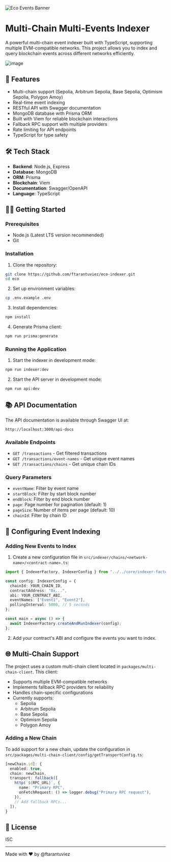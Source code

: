 ![Eco Events Banner](https://media.licdn.com/dms/image/v2/D4E3DAQFKgrVfObTQ_w/image-scale_191_1128/B4EZW0D3QqHMAg-/0/1742482668564/ecoproto_cover?e=1745204400&v=beta&t=Bk3hd1PO7tuunNo8k4fotPbf1ps5sxM9IZ-wpS37o0o)

# Multi-Chain Multi-Events Indexer

A powerful multi-chain event indexer built with TypeScript, supporting multiple EVM-compatible networks. This project allows you to index and query blockchain events across different networks efficiently.

![image](https://github.com/user-attachments/assets/e00d0ca4-80b7-4500-9738-e506aa4da730)


## 🚀 Features

- Multi-chain support (Sepolia, Arbitrum Sepolia, Base Sepolia, Optimism Sepolia, Polygon Amoy)
- Real-time event indexing
- RESTful API with Swagger documentation
- MongoDB database with Prisma ORM
- Built with Viem for reliable blockchain interactions
- Fallback RPC support with multiple providers
- Rate limiting for API endpoints
- TypeScript for type safety


## 🛠 Tech Stack

- **Backend**: Node.js, Express
- **Database**: MongoDB
- **ORM**: Prisma
- **Blockchain**: Viem
- **Documentation**: Swagger/OpenAPI
- **Language**: TypeScript

## 🏃‍♂️ Getting Started

### Prerequisites

- Node.js (Latest LTS version recommended)
- Git

### Installation

1. Clone the repository:

```bash
git clone https://github.com/ftarantuviez/eco-indexer.git
cd eco
```

2. Set up environment variables:

```bash
cp .env.example .env
```

3. Install dependencies:

```bash
npm install
```

4. Generate Prisma client:

```bash
npm run prisma:generate
```

### Running the Application

1. Start the indexer in development mode:

```bash
npm run indexer:dev
```

2. Start the API server in development mode:

```bash
npm run api:dev
```

## 📚 API Documentation

The API documentation is available through Swagger UI at:

```
http://localhost:3000/api-docs
```

### Available Endpoints

- `GET /transactions` - Get filtered transactions
- `GET /transactions/event-names` - Get unique event names
- `GET /transactions/chains` - Get unique chain IDs

### Query Parameters

- `eventName`: Filter by event name
- `startBlock`: Filter by start block number
- `endBlock`: Filter by end block number
- `page`: Page number for pagination (default: 1)
- `pageSize`: Number of items per page (default: 10)
- `chainId`: Filter by chain ID

## 🔧 Configuring Event Indexing

### Adding New Events to Index

1. Create a new configuration file in `src/indexer/chains/<network-name>/<contract-name>.ts`:

```typescript
import { IndexerFactory, IndexerConfig } from "../../core/indexer-factory";

const config: IndexerConfig = {
  chainId: YOUR_CHAIN_ID,
  contractAddress: "0x...",
  abi: YOUR_CONTRACT_ABI,
  eventNames: ["Event1", "Event2"],
  pollingInterval: 5000, // 5 seconds
};

const main = async () => {
  await IndexerFactory.createAndRunIndexer(config);
};
```

2. Add your contract's ABI and configure the events you want to index.

## 🌐 Multi-Chain Support

The project uses a custom multi-chain client located in `packages/multi-chain-client`. This client:

- Supports multiple EVM-compatible networks
- Implements fallback RPC providers for reliability
- Handles chain-specific configurations
- Currently supports:
  - Sepolia
  - Arbitrum Sepolia
  - Base Sepolia
  - Optimism Sepolia
  - Polygon Amoy

### Adding a New Chain

To add support for a new chain, update the configuration in `src/packages/multi-chain-client/config/getTransportConfig.ts`:

```typescript
[newChain.id]: {
  enabled: true,
  chain: newChain,
  transport: fallback([
    http(`${RPC_URL}`, {
      name: "Primary RPC",
      onFetchRequest: () => logger.debug("Primary RPC request"),
    }),
    // Add fallback RPCs...
  ]),
}
```

## 📝 License

ISC

---

Made with ❤️ by @ftarantuviez
